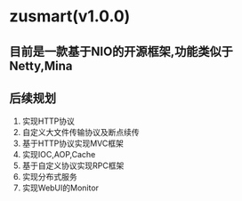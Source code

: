 # zusmart(v1.0.0)
## 目前是一款基于NIO的开源框架,功能类似于Netty,Mina
## 后续规划
1. 实现HTTP协议
2. 自定义大文件传输协议及断点续传
3. 基于HTTP协议实现MVC框架
4. 实现IOC,AOP,Cache
5. 基于自定义协议实现RPC框架
6. 实现分布式服务
7. 实现WebUI的Monitor
